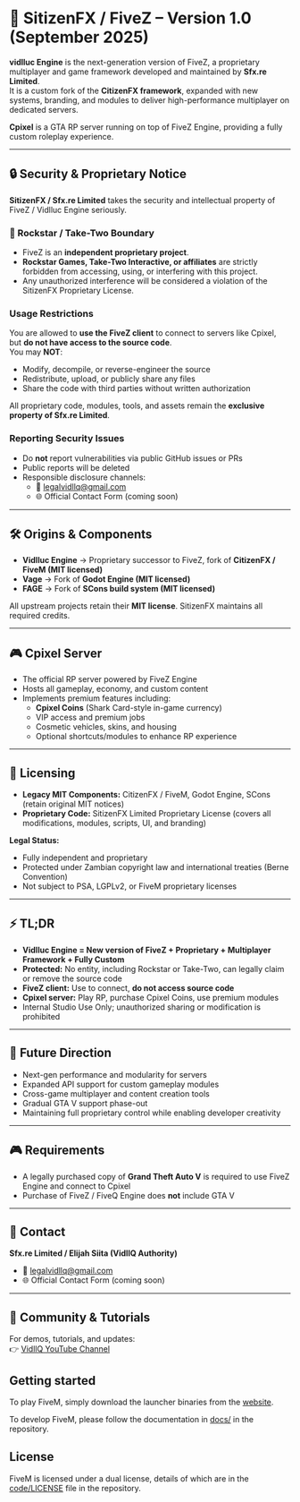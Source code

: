 # 🚀 SitizenFX / FiveZ – Version 1.0 (September 2025)

**vidlluc Engine** is the next-generation version of FiveZ, a proprietary multiplayer and game framework developed and maintained by **Sfx.re Limited**.  
It is a custom fork of the **CitizenFX framework**, expanded with new systems, branding, and modules to deliver high-performance multiplayer on dedicated servers.

**Cpixel** is a GTA RP server running on top of FiveZ Engine, providing a fully custom roleplay experience.

---

## 🔒 Security & Proprietary Notice

**SitizenFX / Sfx.re Limited** takes the security and intellectual property of FiveZ / Vidlluc Engine seriously.

### 🚫 Rockstar / Take-Two Boundary
- FiveZ is an **independent proprietary project**.  
- **Rockstar Games, Take-Two Interactive, or affiliates** are strictly forbidden from accessing, using, or interfering with this project.  
- Any unauthorized interference will be considered a violation of the SitizenFX Proprietary License.

### Usage Restrictions
You are allowed to **use the FiveZ client** to connect to servers like Cpixel,  
but **do not have access to the source code**.  
You may **NOT**:  
- Modify, decompile, or reverse-engineer the source  
- Redistribute, upload, or publicly share any files  
- Share the code with third parties without written authorization  

All proprietary code, modules, tools, and assets remain the **exclusive property of Sfx.re Limited**.

### Reporting Security Issues
- Do **not** report vulnerabilities via public GitHub issues or PRs  
- Public reports will be deleted  
- Responsible disclosure channels:  
  - 📧 legalvidllq@gmail.com  
  - 🌐 Official Contact Form (coming soon)

---

## 🛠 Origins & Components

- **Vidlluc Engine** → Proprietary successor to FiveZ, fork of **CitizenFX / FiveM (MIT licensed)**  
- **Vage** → Fork of **Godot Engine (MIT licensed)**  
- **FAGE** → Fork of **SCons build system (MIT licensed)**  

All upstream projects retain their **MIT license**. SitizenFX maintains all required credits.

---

## 🎮 Cpixel Server

- The official RP server powered by FiveZ Engine  
- Hosts all gameplay, economy, and custom content  
- Implements premium features including:  
  - **Cpixel Coins** (Shark Card-style in-game currency)  
  - VIP access and premium jobs  
  - Cosmetic vehicles, skins, and housing  
  - Optional shortcuts/modules to enhance RP experience  

---

## 📜 Licensing

- **Legacy MIT Components:** CitizenFX / FiveM, Godot Engine, SCons (retain original MIT notices)  
- **Proprietary Code:** SitizenFX Limited Proprietary License (covers all modifications, modules, scripts, UI, and branding)  

**Legal Status:**  
- Fully independent and proprietary  
- Protected under Zambian copyright law and international treaties (Berne Convention)  
- Not subject to PSA, LGPLv2, or FiveM proprietary licenses

---

## ⚡ TL;DR

- **Vidlluc Engine = New version of FiveZ + Proprietary + Multiplayer Framework + Fully Custom**  
- **Protected:** No entity, including Rockstar or Take-Two, can legally claim or remove the source code  
- **FiveZ client:** Use to connect, **do not access source code**  
- **Cpixel server:** Play RP, purchase Cpixel Coins, use premium modules  
- Internal Studio Use Only; unauthorized sharing or modification is prohibited

---

## 🔮 Future Direction

- Next-gen performance and modularity for servers  
- Expanded API support for custom gameplay modules  
- Cross-game multiplayer and content creation tools  
- Gradual GTA V support phase-out  
- Maintaining full proprietary control while enabling developer creativity

---

## 🎮 Requirements

- A legally purchased copy of **Grand Theft Auto V** is required to use FiveZ Engine and connect to Cpixel  
- Purchase of FiveZ / FiveQ Engine does **not** include GTA V

---

## 📧 Contact

**Sfx.re Limited / Elijah Siita (VidllQ Authority)**  
- 📧 legalvidllq@gmail.com  
- 🌐 Official Contact Form (coming soon)

---

## 🎥 Community & Tutorials

For demos, tutorials, and updates:  
👉 [VidllQ YouTube Channel](https://www.youtube.com/@Mrsiita)

## Getting started
To play FiveM, simply download the launcher binaries from the [website](https://fivem.net).

To develop FiveM, please follow the documentation in [docs/](https://github.com/citizenfx/fivem/tree/master/docs) in the repository.

## License
FiveM is licensed under a dual license, details of which are in the [code/LICENSE](https://github.com/citizenfx/fivem/blob/master/code/LICENSE) file in the repository.
